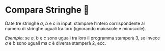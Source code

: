 # Compara Stringhe 🛴

Date tre stringhe _a_, _b_ e _c_ in input, stampare l’intero corrispondente al numero di stringhe uguali tra loro (ignorando maiuscole e minuscole).

_Esempio_: se _a_, _b_ e _c_ sono uguali tra loro il programma stamperà 3, se invece _a_ e _b_ sono uguali ma _c_ è diversa stamperà 2, ecc. 